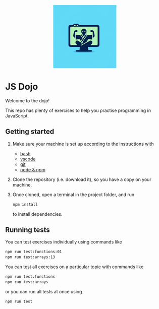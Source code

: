 <p align="center">
  <img width="200px" src="logo.png" />
</p>

# JS Dojo

Welcome to the dojo!

This repo has plenty of exercises to help you practise programming in
JavaScript.

## Getting started

1. Make sure your machine is set up according to the instructions with

   - [bash](https://tech-docs.corndel.com/bash/)
   - [vscode](https://tech-docs.corndel.com/vscode/)
   - [git](https://tech-docs.corndel.com/git/)
   - [node & npm](https://tech-docs.corndel.com/js/installation.html)

1. Clone the repository (i.e. download it), so you have a copy on your machine.

1. Once cloned, open a terminal in the project folder, and run

   ```bash
   npm install
   ```

   to install dependencies.

## Running tests

You can test exercises individually using commands like

```bash
npm run test:functions:01
npm run test:arrays:13
```

You can test all exercises on a particular topic with commands like

```bash
npm run test:functions
npm run test:arrays
```

or you can run all tests at once using

```bash
npm run test
```
